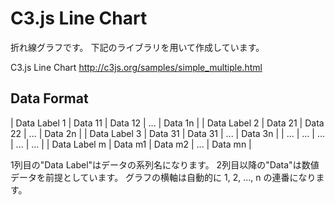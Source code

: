 C3.js Line Chart
====

折れ線グラフです。
下記のライブラリを用いて作成しています。

C3.js Line Chart
http://c3js.org/samples/simple_multiple.html


## Data Format

| Data Label 1 | Data 11 | Data 12 | ... | Data 1n |
| Data Label 2 | Data 21 | Data 22 | ... | Data 2n |
| Data Label 3 | Data 31 | Data 31 | ... | Data 3n |
| ...          | ...     | ...     | ... | ...     |
| Data Label m | Data m1 | Data m2 | ... | Data mn |

1列目の"Data Label"はデータの系列名になります。
2列目以降の"Data"は数値データを前提としています。
グラフの横軸は自動的に 1, 2, ..., n の連番になります。
